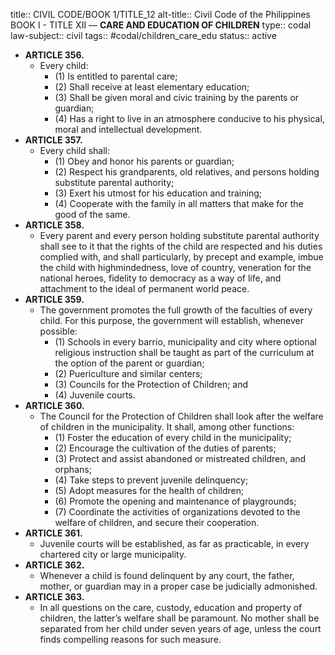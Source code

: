 title:: CIVIL CODE/BOOK 1/TITLE_12
alt-title:: Civil Code of the Philippines BOOK I - TITLE XII —  **CARE AND EDUCATION OF CHILDREN**
type:: codal
law-subject:: civil
tags:: #codal/children_care_edu
status:: active

- **ARTICLE 356.**
	- Every child:
		- (1) Is entitled to parental care;
		- (2) Shall receive at least elementary education;
		- (3) Shall be given moral and civic training by the parents or guardian;
		- (4) Has a right to live in an atmosphere conducive to his physical, moral and intellectual development.
- **ARTICLE 357.**
	- Every child shall:
		- (1) Obey and honor his parents or guardian;
		- (2) Respect his grandparents, old relatives, and persons holding substitute parental authority;
		- (3) Exert his utmost for his education and training;
		- (4) Cooperate with the family in all matters that make for the good of the same.
- **ARTICLE 358.**
	- Every parent and every person holding substitute parental authority shall see to it that the rights of the child are respected and his duties complied with, and shall particularly, by precept and example, imbue the child with highmindedness, love of country, veneration for the national heroes, fidelity to democracy as a way of life, and attachment to the ideal of permanent world peace.
- **ARTICLE 359.**
	- The government promotes the full growth of the faculties of every child. For this purpose, the government will establish, whenever possible:
		- (1) Schools in every barrio, municipality and city where optional religious instruction shall be taught as part of the curriculum at the option of the parent or guardian;
		- (2) Puericulture and similar centers;
		- (3) Councils for the Protection of Children; and
		- (4) Juvenile courts.
- **ARTICLE 360.**
	- The Council for the Protection of Children shall look after the welfare of children in the municipality. It shall, among other functions:
		- (1) Foster the education of every child in the municipality;
		- (2) Encourage the cultivation of the duties of parents;
		- (3) Protect and assist abandoned or mistreated children, and orphans;
		- (4) Take steps to prevent juvenile delinquency;
		- (5) Adopt measures for the health of children;
		- (6) Promote the opening and maintenance of playgrounds;
		- (7) Coordinate the activities of organizations devoted to the welfare of children, and secure their cooperation.
- **ARTICLE 361.**
	- Juvenile courts will be established, as far as practicable, in every chartered city or large municipality.
- **ARTICLE 362.**
	- Whenever a child is found delinquent by any court, the father, mother, or guardian may in a proper case be judicially admonished.
- **ARTICLE 363.**
	- In all questions on the care, custody, education and property of children, the latter’s welfare shall be paramount. No mother shall be separated from her child under seven years of age, unless the court finds compelling reasons for such measure.